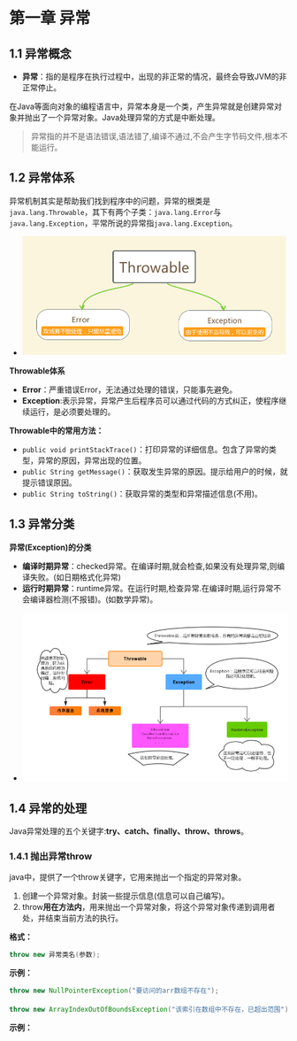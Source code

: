 # 第一章 异常

## 1.1 异常概念

* **异常**：指的是程序在执行过程中，出现的非正常的情况，最终会导致JVM的非正常停止。

在Java等面向对象的编程语言中，异常本身是一个类，产生异常就是创建异常对象并抛出了一个异常对象。Java处理异常的方式是中断处理。

> 异常指的并不是语法错误,语法错了,编译不通过,不会产生字节码文件,根本不能运行。

## 1.2 异常体系

异常机制其实是帮助我们找到程序中的问题，异常的根类是`java.lang.Throwable`，其下有两个子类：`java.lang.Error`与`java.lang.Exception`，平常所说的异常指`java.lang.Exception`。

- ![异常体系](./images/异常体系.png)

**Throwable体系**

* **Error**：严重错误Error，无法通过处理的错误，只能事先避免。
* **Exception**:表示异常，异常产生后程序员可以通过代码的方式纠正，使程序继续运行，是必须要处理的。

**Throwable中的常用方法：**

* `public void printStackTrace()`：打印异常的详细信息。包含了异常的类型，异常的原因，异常出现的位置。
* `public String getMessage()`：获取发生异常的原因。提示给用户的时候，就提示错误原因。
* `public String toString()`：获取异常的类型和异常描述信息(不用)。

## 1.3 异常分类

**异常(Exception)的分类**

* **编译时期异常**：checked异常。在编译时期,就会检查,如果没有处理异常,则编译失败。(如日期格式化异常)
* **运行时期异常**：runtime异常。在运行时期,检查异常.在编译时期,运行异常不会编译器检测(不报错)。(如数学异常)。

- ![异常的分类](./images/异常的分类.png)

## 1.4 异常的处理

Java异常处理的五个关键字:**try、catch、finally、throw、throws**。

### 1.4.1 抛出异常throw

java中，提供了一个throw关键字，它用来抛出一个指定的异常对象。

1. 创建一个异常对象。封装一些提示信息(信息可以自己编写)。
2. throw**用在方法内**，用来抛出一个异常对象，将这个异常对象传递到调用者处，并结束当前方法的执行。

**格式：**

```java
throw new 异常类名(参数);
```

**示例：**

```java
throw new NullPointerException("要访问的arr数组不存在");

throw new ArrayIndexOutOfBoundsException("该索引在数组中不存在，已超出范围");
```

**示例：**

```java

```

